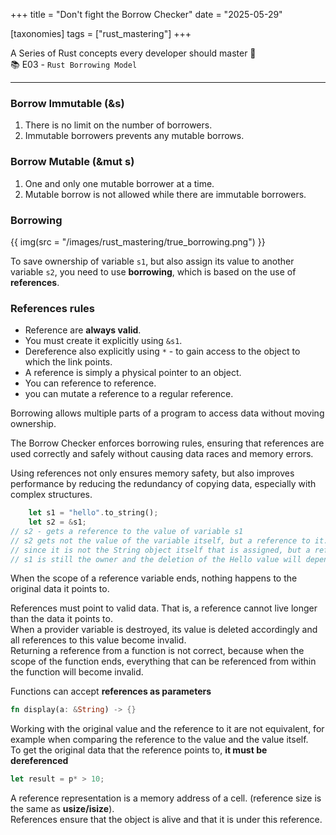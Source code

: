 +++
title = "Don't fight the Borrow Checker"
date = "2025-05-29"

[taxonomies]
tags = ["rust_mastering"]
+++

A Series of Rust concepts every developer should master 🥋  
📚 E03 - `Rust Borrowing Model`
<!-- more -->
---

### Borrow Immutable (&s)
1. There is no limit on the number of borrowers. 
2. Immutable borrowers prevents any mutable borrows.
### Borrow Mutable (&mut s)
1. One and only one mutable borrower at a time. 
2. Mutable borrow is not allowed while there are immutable borrowers.

### Borrowing

{{ img(src = "/images/rust_mastering/true_borrowing.png") }}

To save ownership of variable `s1`, but also assign its value to another variable `s2`, you need to use **borrowing**, which is based on the use of **references**.

### References rules
* Reference are **always valid**.  
* You must create it explicitly using `&s1`.  
* Dereference also explicitly using `*` - to gain access to the object to which the link points.  
* A reference is simply a physical pointer to an object.  
* You can reference to reference.  
* you can mutate a reference to a regular reference.  

Borrowing allows multiple parts of a program to access data without moving ownership.

The Borrow Checker enforces borrowing rules, ensuring that references are used correctly and safely without causing data races and memory errors.

Using references not only ensures memory safety, but also improves performance by reducing the redundancy of copying data, especially with complex structures.

``` rust
	let s1 = "hello".to_string();
	let s2 = &s1;
// s2 - gets a reference to the value of variable s1
// s2 gets not the value of the variable itself, but a reference to it.
// since it is not the String object itself that is assigned, but a reference to it, then the type of s2 will be &String
// s1 is still the owner and the deletion of the Hello value will depend on it
```

When the scope of a reference variable ends, nothing happens to the original data it points to.

References must point to valid data. That is, a reference cannot live longer than the data it points to.  
When a provider variable is destroyed, its value is deleted accordingly and all references to this value become invalid.  
Returning a reference from a function is not correct, because when the scope of the function ends, everything that can be referenced from within the function will become invalid.

Functions can accept **references as parameters**

``` rust
fn display(a: &String) -> {}
```

Working with the original value and the reference to it are not equivalent, for example when comparing the reference to the value and the value itself.  
To get the original data that the reference points to, **it must be dereferenced**

``` rust
let result = p* > 10;
```

A reference representation is a memory address of a cell. (reference size is the same as **usize/isize**).  
References ensure that the object is alive and that it is under this reference.
